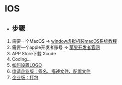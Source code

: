 # IOS

- ## 步骤
1. 需要一个MacOS => [window虚拟机装macOS系统教程](https://blog.csdn.net/xiaogui_666/article/details/92973923)
2. 需要一个apple开发者账号 => [苹果开发者官网](https://developer.apple.com/)
3. APP Store下载 Xcode
4. Coding...
5. [如何设置LOGO](https://www.jianshu.com/p/a5cf847970d1)
6. [申请企业版：签名、描述文件、配置文件](http://www.sohu.com/a/324460196_120174355)
7. [企业版：打包](https://www.jianshu.com/p/3f8d24bfa7ee)
